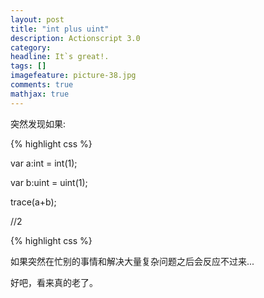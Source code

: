 ```yaml
---
layout: post
title: "int plus uint"
description: Actionscript 3.0
category: 
headline: It`s great!.
tags: []
imagefeature: picture-38.jpg
comments: true
mathjax: true
---
```


突然发现如果:

{% highlight css %}

var a:int = int(1);

var b:uint = uint(1);

trace(a+b);

//2

{% highlight css %}

如果突然在忙别的事情和解决大量复杂问题之后会反应不过来...

好吧，看来真的老了。


